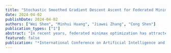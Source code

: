 ```yaml
---
title: "Stochastic Smoothed Gradient Descent Ascent for Federated Minimax Optimization"
date: 2024-04-02
publishDate: 2024-04-02
authors: ["Wei Shen", "Minhui Huang", "Jiawei Zhang", "Cong Shen"]
publication_types: ["1"]
abstract: "In recent years, federated minimax optimization has attracted growing interest due to its extensive applications in various machine learning tasks. While Smoothed Alternative Gradient Descent Ascent (Smoothed-AGDA) has proved successful in centralized nonconvex minimax optimization, how and whether smoothing techniques could be helpful in a federated setting remains unexplored. In this paper, we propose a new algorithm termed Federated Stochastic Smoothed Gradient Descent Ascent (FESS-GDA), which utilizes the smoothing technique for federated minimax optimization. We prove that FESS-GDA can be uniformly applied to solve several classes of federated minimax problems and prove new or better analytical convergence results for these settings. We showcase the practical efficiency of FESS-GDA in practical federated learning tasks of training generative adversarial networks (GANs) and fair classification."
featured: false
publication: "*International Conference on Artificial Intelligence and Statistics (AISTATS 2024)*"
---
```

